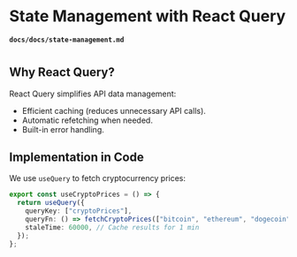 


# State Management with React Query
**`docs/docs/state-management.md`**


# 

## Why React Query?
React Query simplifies API data management:
- Efficient caching (reduces unnecessary API calls).
- Automatic refetching when needed.
- Built-in error handling.


## Implementation in Code
We use `useQuery` to fetch cryptocurrency prices:

```ts
export const useCryptoPrices = () => {
  return useQuery({
    queryKey: ["cryptoPrices"],
    queryFn: () => fetchCryptoPrices(["bitcoin", "ethereum", "dogecoin", "cardano", "solana"]),
    staleTime: 60000, // Cache results for 1 min
  });
};
